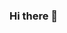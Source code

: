 ### Hi there 👋

<!--
**ikbalkazanc/ikbalkazanc** is a ✨ _special_ ✨ repository because its `README.md` (this file) appears on your GitHub profile.
<div>
<iframe src="https://giphy.com/embed/8F3qQqJFHMIMuEvbud" width="480" height="270" frameBorder="0" class="giphy-embed" allowFullScreen></iframe><p><a href="https://giphy.com/gifs/lgbt-cheer-transgender-8F3qQqJFHMIMuEvbud">via GIPHY</a></p>
</div>
Here are some ideas to get you started:

- 🔭 I’m currently working on ...
- 🌱 I’m currently learning ...
- 👯 I’m looking to collaborate on ...
- 🤔 I’m looking for help with ...
- 💬 Ask me about ...
- 📫 How to reach me: ...
- 😄 Pronouns: ...
- ⚡ Fun fact: ...
-->
